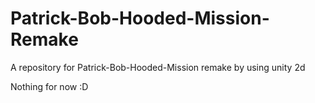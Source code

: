 # Patrick-Bob-Hooded-Mission-Remake
A repository for Patrick-Bob-Hooded-Mission remake by using unity 2d

Nothing for now :D
